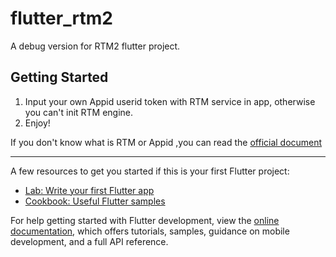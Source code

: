 # flutter_rtm2

A debug version for RTM2 flutter project.

## Getting Started

1. Input your own Appid userid token with RTM service in app, otherwise you can't init RTM engine.
2. Enjoy!

If you don't know what is RTM or Appid ,you can read the [official document](https://doc.shengwang.cn/doc/rtm2/flutter/landing-page)

---
A few resources to get you started if this is your first Flutter project:

- [Lab: Write your first Flutter app](https://docs.flutter.dev/get-started/codelab)
- [Cookbook: Useful Flutter samples](https://docs.flutter.dev/cookbook)

For help getting started with Flutter development, view the
[online documentation](https://docs.flutter.dev/), which offers tutorials,
samples, guidance on mobile development, and a full API reference.

